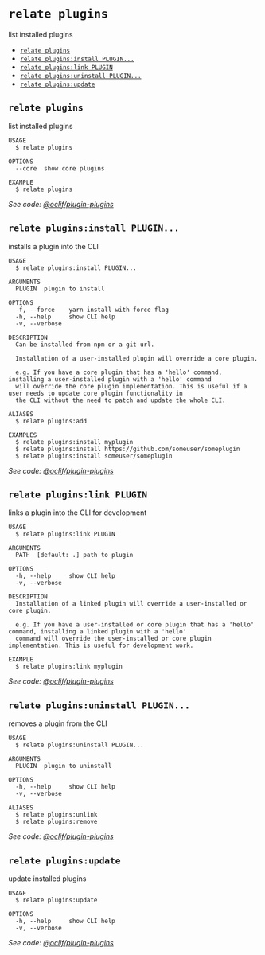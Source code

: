 `relate plugins`
================

list installed plugins

* [`relate plugins`](#relate-plugins)
* [`relate plugins:install PLUGIN...`](#relate-pluginsinstall-plugin)
* [`relate plugins:link PLUGIN`](#relate-pluginslink-plugin)
* [`relate plugins:uninstall PLUGIN...`](#relate-pluginsuninstall-plugin)
* [`relate plugins:update`](#relate-pluginsupdate)

## `relate plugins`

list installed plugins

```
USAGE
  $ relate plugins

OPTIONS
  --core  show core plugins

EXAMPLE
  $ relate plugins
```

_See code: [@oclif/plugin-plugins](https://github.com/oclif/plugin-plugins/blob/v1.9.5/src/commands/plugins/index.ts)_

## `relate plugins:install PLUGIN...`

installs a plugin into the CLI

```
USAGE
  $ relate plugins:install PLUGIN...

ARGUMENTS
  PLUGIN  plugin to install

OPTIONS
  -f, --force    yarn install with force flag
  -h, --help     show CLI help
  -v, --verbose

DESCRIPTION
  Can be installed from npm or a git url.

  Installation of a user-installed plugin will override a core plugin.

  e.g. If you have a core plugin that has a 'hello' command, installing a user-installed plugin with a 'hello' command 
  will override the core plugin implementation. This is useful if a user needs to update core plugin functionality in 
  the CLI without the need to patch and update the whole CLI.

ALIASES
  $ relate plugins:add

EXAMPLES
  $ relate plugins:install myplugin 
  $ relate plugins:install https://github.com/someuser/someplugin
  $ relate plugins:install someuser/someplugin
```

_See code: [@oclif/plugin-plugins](https://github.com/oclif/plugin-plugins/blob/v1.9.5/src/commands/plugins/install.ts)_

## `relate plugins:link PLUGIN`

links a plugin into the CLI for development

```
USAGE
  $ relate plugins:link PLUGIN

ARGUMENTS
  PATH  [default: .] path to plugin

OPTIONS
  -h, --help     show CLI help
  -v, --verbose

DESCRIPTION
  Installation of a linked plugin will override a user-installed or core plugin.

  e.g. If you have a user-installed or core plugin that has a 'hello' command, installing a linked plugin with a 'hello' 
  command will override the user-installed or core plugin implementation. This is useful for development work.

EXAMPLE
  $ relate plugins:link myplugin
```

_See code: [@oclif/plugin-plugins](https://github.com/oclif/plugin-plugins/blob/v1.9.5/src/commands/plugins/link.ts)_

## `relate plugins:uninstall PLUGIN...`

removes a plugin from the CLI

```
USAGE
  $ relate plugins:uninstall PLUGIN...

ARGUMENTS
  PLUGIN  plugin to uninstall

OPTIONS
  -h, --help     show CLI help
  -v, --verbose

ALIASES
  $ relate plugins:unlink
  $ relate plugins:remove
```

_See code: [@oclif/plugin-plugins](https://github.com/oclif/plugin-plugins/blob/v1.9.5/src/commands/plugins/uninstall.ts)_

## `relate plugins:update`

update installed plugins

```
USAGE
  $ relate plugins:update

OPTIONS
  -h, --help     show CLI help
  -v, --verbose
```

_See code: [@oclif/plugin-plugins](https://github.com/oclif/plugin-plugins/blob/v1.9.5/src/commands/plugins/update.ts)_
